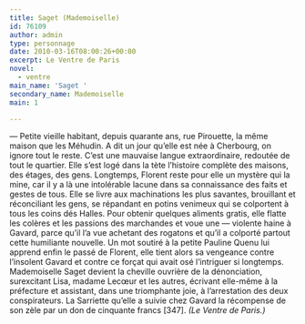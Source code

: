 ```yaml
---
title: Saget (Mademoiselle)
id: 76109
author: admin
type: personnage
date: 2010-03-16T08:00:26+00:00
excerpt: Le Ventre de Paris
novel:
  - ventre
main_name: 'Saget '
secondary_name: Mademoiselle
main: 1

---
```

— Petite vieille habitant, depuis quarante ans, rue Pirouette, la même maison que les Méhudin. A dit un jour qu&rsquo;elle est née à Cherbourg, on ignore tout le reste. C&rsquo;est une mauvaise langue extraordinaire, redoutée de tout le quartier. Elle s&rsquo;est logé dans la tète l&rsquo;histoire complète des maisons, des étages, des gens. Longtemps, Florent reste pour elle un mystère qui la mine, car il y a là une intolérable lacune dans sa connaissance des faits et gestes de tous. Elle se livre aux machinations les plus savantes, brouillant et réconciliant les gens, se répandant en potins venimeux qui se colportent à tous les coins dés Halles. Pour obtenir quelques aliments gratis, elle flatte les colères et les passions des marchandes et voue une — violente haine à Gavard, parce qu&rsquo;il l&rsquo;a vue achetant des rogatons et qu&rsquo;il a colporté partout cette humiliante nouvelle. Un mot soutiré à la petite Pauline Quenu lui apprend enfin le passé de Florent, elle tient alors sa vengeance contre l&rsquo;insolent Gavard et contre ce forçat qui avait osé l&rsquo;intriguer si longtemps. Mademoiselle Saget devient la cheville ouvrière de la dénonciation, surexcitant Lisa, madame Lecœur et les autres, écrivant elle-même à la préfecture et assistant, dans une triomphante joie, à l&rsquo;arrestation des deux conspirateurs. La Sarriette qu&rsquo;elle a suivie chez Gavard la récompense de son zèle par un don de cinquante francs [347]. _(Le Ventre de Paris.)_